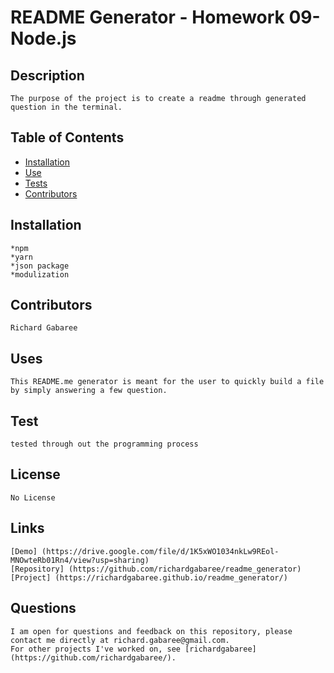 

  # README Generator - Homework 09-Node.js
  ## Description 
    The purpose of the project is to create a readme through generated question in the terminal.
 
  ## Table of Contents
  * [Installation](#installation)
  * [Use](#use)
  * [Tests](#tests)
  * [Contributors](#contributors)

  ## Installation
    *npm
    *yarn
    *json package
    *modulization

  ## Contributors 
    Richard Gabaree
    
  ## Uses
    This README.me generator is meant for the user to quickly build a file by simply answering a few question.
  ## Test 
    tested through out the programming process
  ## License
    No License
  ## Links
    [Demo] (https://drive.google.com/file/d/1K5xWO1034nkLw9REol-MNOwteRb01Rn4/view?usp=sharing)
    [Repository] (https://github.com/richardgabaree/readme_generator)
    [Project] (https://richardgabaree.github.io/readme_generator/)
  ## Questions
    I am open for questions and feedback on this repository, please contact me directly at richard.gabaree@gmail.com. 
    For other projects I've worked on, see [richardgabaree](https://github.com/richardgabaree/).
  